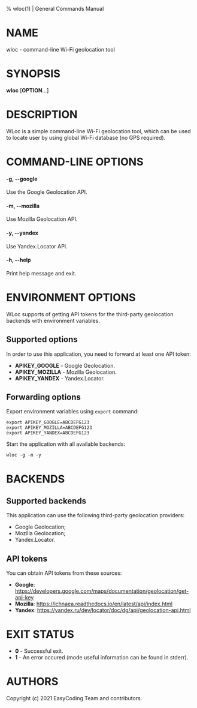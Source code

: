% wloc(1) | General Commands Manual

# NAME

wloc - command-line Wi-Fi geolocation tool

# SYNOPSIS

**wloc** [**OPTION**...]

# DESCRIPTION

WLoc is a simple command-line Wi-Fi geolocation tool, which can be used to locate user by using global Wi-Fi database (no GPS required).

# COMMAND-LINE OPTIONS

#### -g, \-\-google
Use the Google Geolocation API.

#### -m, \-\-mozilla
Use Mozilla Geolocation API.

#### -y, \-\-yandex
Use Yandex.Locator API.

#### -h, \-\-help
Print help message and exit.

# ENVIRONMENT OPTIONS

WLoc supports of getting API tokens for the third-party geolocation backends with environment variables.

## Supported options

In order to use this application, you need to forward at least one API token:

  * **APIKEY_GOOGLE** - Google Geolocation.
  * **APIKEY_MOZILLA** - Mozilla Geolocation.
  * **APIKEY_YANDEX** - Yandex.Locator.

## Forwarding options

Export environment variables using `export` command:

```
export APIKEY_GOOGLE=ABCDEFG123
export APIKEY_MOZILLA=ABCDEFG123
export APIKEY_YANDEX=ABCDEFG123
```

Start the application with all available backends:

```
wloc -g -m -y
```

# BACKENDS

## Supported backends

This application can use the following third-party geolocation providers:

  * Google Geolocation;
  * Mozilla Geolocation;
  * Yandex.Locator.

## API tokens

You can obtain API tokens from these sources:

  * **Google**: https://developers.google.com/maps/documentation/geolocation/get-api-key
  * **Mozilla**: https://ichnaea.readthedocs.io/en/latest/api/index.html
  * **Yandex**: https://yandex.ru/dev/locator/doc/dg/api/geolocation-api.html

# EXIT STATUS

  * **0** - Successful exit.
  * **1** - An error occured (mode useful information can be found in stderr).

# AUTHORS

Copyright (c) 2021 EasyCoding Team and contributors.
